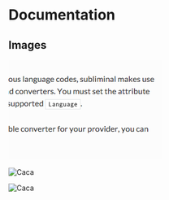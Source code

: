 # Documentation

## Images

![Caca](images/screenshotA.png "Logo Title Text 1")

![Caca](https://upload.wikimedia.org/wikipedia/commons/a/ab/Cat_black.svg "Logo Title Text 1")

![Caca](http://66.media.tumblr.com/2b00b2b8d1a1814f470a93e6c3c20733/tumblr_mvop1xQLDd1skolrmo1_500.gif "Logo Title Text 1")



